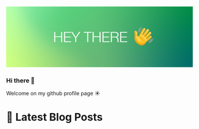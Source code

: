 ![Yrieix's GitHub Banner](./assets/banner.jpeg)


### Hi there 👋

Welcome on my github profile page ☀️



# 📩 Latest Blog Posts
<!-- BLOG-POST-LIST:START -->
<!-- BLOG-POST-LIST:END -->
